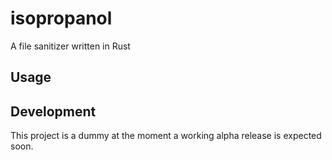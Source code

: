# isopropanol

A file sanitizer written in Rust

## Usage


## Development

This project is a dummy at the moment a working alpha release is expected soon.